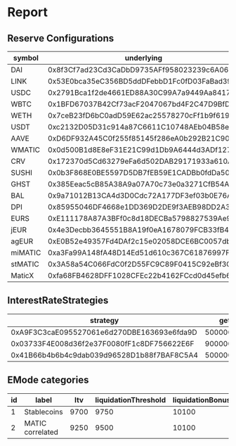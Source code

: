 # Report

## Reserve Configurations

| symbol | underlying | aToken | stableDebtToken | variableDebtToken | decimals | ltv | liquidationThreshold | liquidationBonus | liquidationProtocolFee | reserveFactor | usageAsCollateralEnabled | borrowingEnabled | stableBorrowRateEnabled | supplyCap | borrowCap | debtCeiling | eModeCategory | interestRateStrategy | isActive | isFrozen | isSiloed | isBorrowableInIsolation | isFlashloanable | aTokenImpl | sTokenImpl | vTokenImpl |
|---|---|---|---|---|---|---|---|---|---|---|---|---|---|---|---|---|---|---|---|---|---|---|---|---|---|---|
| DAI | 0x8f3Cf7ad23Cd3CaDbD9735AFf958023239c6A063 | 0x82E64f49Ed5EC1bC6e43DAD4FC8Af9bb3A2312EE | 0xd94112B5B62d53C9402e7A60289c6810dEF1dC9B | 0x8619d80FB0141ba7F184CbF22fd724116D9f7ffC | 18 | 7500 | 8000 | 10500 | 1000 | 1000 | true | true | true | 2000000000 | 3860000 | 0 | 1 | 0xA9F3C3caE095527061e6d270DBE163693e6fda9D | true | false | false | true | false | 0xa5ba6E5EC19a1Bf23C857991c857dB62b2Aa187B | 0x52A1CeB68Ee6b7B5D13E0376A1E0E4423A8cE26e | 0x81387c40EB75acB02757C1Ae55D5936E78c9dEd3 |
| LINK | 0x53E0bca35eC356BD5ddDFebbD1Fc0fD03FaBad39 | 0x191c10Aa4AF7C30e871E70C95dB0E4eb77237530 | 0x89D976629b7055ff1ca02b927BA3e020F22A44e4 | 0x953A573793604aF8d41F306FEb8274190dB4aE0e | 18 | 5000 | 6500 | 10750 | 1000 | 2000 | true | true | false | 297640 | 51029 | 0 | 0 | 0x03733F4E008d36f2e37F0080fF1c8DF756622E6F | true | false | false | false | false | 0xa5ba6E5EC19a1Bf23C857991c857dB62b2Aa187B | 0x52A1CeB68Ee6b7B5D13E0376A1E0E4423A8cE26e | 0x81387c40EB75acB02757C1Ae55D5936E78c9dEd3 |
| USDC | 0x2791Bca1f2de4661ED88A30C99A7a9449Aa84174 | 0x625E7708f30cA75bfd92586e17077590C60eb4cD | 0x307ffe186F84a3bc2613D1eA417A5737D69A7007 | 0xFCCf3cAbbe80101232d343252614b6A3eE81C989 | 6 | 8250 | 8500 | 10400 | 1000 | 1000 | true | true | true | 2000000000 | 30680000 | 0 | 1 | 0x41B66b4b6b4c9dab039d96528D1b88f7BAF8C5A4 | true | false | false | true | false | 0xa5ba6E5EC19a1Bf23C857991c857dB62b2Aa187B | 0x52A1CeB68Ee6b7B5D13E0376A1E0E4423A8cE26e | 0x81387c40EB75acB02757C1Ae55D5936E78c9dEd3 |
| WBTC | 0x1BFD67037B42Cf73acF2047067bd4F2C47D9BfD6 | 0x078f358208685046a11C85e8ad32895DED33A249 | 0x633b207Dd676331c413D4C013a6294B0FE47cD0e | 0x92b42c66840C7AD907b4BF74879FF3eF7c529473 | 8 | 7000 | 7500 | 10650 | 1000 | 2000 | true | true | false | 1548 | 155 | 0 | 0 | 0x03733F4E008d36f2e37F0080fF1c8DF756622E6F | true | false | false | false | false | 0xa5ba6E5EC19a1Bf23C857991c857dB62b2Aa187B | 0x52A1CeB68Ee6b7B5D13E0376A1E0E4423A8cE26e | 0x81387c40EB75acB02757C1Ae55D5936E78c9dEd3 |
| WETH | 0x7ceB23fD6bC0adD59E62ac25578270cFf1b9f619 | 0xe50fA9b3c56FfB159cB0FCA61F5c9D750e8128c8 | 0xD8Ad37849950903571df17049516a5CD4cbE55F6 | 0x0c84331e39d6658Cd6e6b9ba04736cC4c4734351 | 18 | 8000 | 8250 | 10500 | 1000 | 1000 | true | true | false | 26900 | 2690 | 0 | 0 | 0x03733F4E008d36f2e37F0080fF1c8DF756622E6F | true | false | false | false | false | 0xa5ba6E5EC19a1Bf23C857991c857dB62b2Aa187B | 0x52A1CeB68Ee6b7B5D13E0376A1E0E4423A8cE26e | 0x81387c40EB75acB02757C1Ae55D5936E78c9dEd3 |
| USDT | 0xc2132D05D31c914a87C6611C10748AEb04B58e8F | 0x6ab707Aca953eDAeFBc4fD23bA73294241490620 | 0x70eFfc565DB6EEf7B927610155602d31b670e802 | 0xfb00AC187a8Eb5AFAE4eACE434F493Eb62672df7 | 6 | 7500 | 8000 | 10500 | 1000 | 1000 | true | true | true | 2000000000 | 5060000 | 500000000 | 1 | 0x41B66b4b6b4c9dab039d96528D1b88f7BAF8C5A4 | true | false | false | true | false | 0xa5ba6E5EC19a1Bf23C857991c857dB62b2Aa187B | 0x52A1CeB68Ee6b7B5D13E0376A1E0E4423A8cE26e | 0x81387c40EB75acB02757C1Ae55D5936E78c9dEd3 |
| AAVE | 0xD6DF932A45C0f255f85145f286eA0b292B21C90B | 0xf329e36C7bF6E5E86ce2150875a84Ce77f477375 | 0xfAeF6A702D15428E588d4C0614AEFb4348D83D48 | 0xE80761Ea617F66F96274eA5e8c37f03960ecC679 | 18 | 6000 | 7000 | 10750 | 1000 | 0 | true | false | false | 36820 | 0 | 0 | 0 | 0x03733F4E008d36f2e37F0080fF1c8DF756622E6F | true | false | false | false | false | 0xa5ba6E5EC19a1Bf23C857991c857dB62b2Aa187B | 0x52A1CeB68Ee6b7B5D13E0376A1E0E4423A8cE26e | 0x81387c40EB75acB02757C1Ae55D5936E78c9dEd3 |
| WMATIC | 0x0d500B1d8E8eF31E21C99d1Db9A6444d3ADf1270 | 0x6d80113e533a2C0fe82EaBD35f1875DcEA89Ea97 | 0xF15F26710c827DDe8ACBA678682F3Ce24f2Fb56E | 0x4a1c3aD6Ed28a636ee1751C69071f6be75DEb8B8 | 18 | 6500 | 7000 | 11000 | 1000 | 2000 | true | true | false | 32880000 | 9225000 | 0 | 2 | 0x03733F4E008d36f2e37F0080fF1c8DF756622E6F | true | false | false | false | false | 0xa5ba6E5EC19a1Bf23C857991c857dB62b2Aa187B | 0x52A1CeB68Ee6b7B5D13E0376A1E0E4423A8cE26e | 0x81387c40EB75acB02757C1Ae55D5936E78c9dEd3 |
| CRV | 0x172370d5Cd63279eFa6d502DAB29171933a610AF | 0x513c7E3a9c69cA3e22550eF58AC1C0088e918FFf | 0x08Cb71192985E936C7Cd166A8b268035e400c3c3 | 0x77CA01483f379E58174739308945f044e1a764dc | 18 | 7500 | 8000 | 10500 | 1000 | 1000 | true | true | false | 937700 | 303150 | 0 | 0 | 0x03733F4E008d36f2e37F0080fF1c8DF756622E6F | true | false | false | false | false | 0xa5ba6E5EC19a1Bf23C857991c857dB62b2Aa187B | 0x52A1CeB68Ee6b7B5D13E0376A1E0E4423A8cE26e | 0x81387c40EB75acB02757C1Ae55D5936E78c9dEd3 |
| SUSHI | 0x0b3F868E0BE5597D5DB7fEB59E1CADBb0fdDa50a | 0xc45A479877e1e9Dfe9FcD4056c699575a1045dAA | 0x78246294a4c6fBf614Ed73CcC9F8b875ca8eE841 | 0x34e2eD44EF7466D5f9E0b782B5c08b57475e7907 | 18 | 2000 | 4500 | 11000 | 1000 | 2000 | true | true | false | 299320 | 102484 | 0 | 0 | 0x03733F4E008d36f2e37F0080fF1c8DF756622E6F | true | false | false | false | false | 0xa5ba6E5EC19a1Bf23C857991c857dB62b2Aa187B | 0x52A1CeB68Ee6b7B5D13E0376A1E0E4423A8cE26e | 0x81387c40EB75acB02757C1Ae55D5936E78c9dEd3 |
| GHST | 0x385Eeac5cB85A38A9a07A70c73e0a3271CfB54A7 | 0x8Eb270e296023E9D92081fdF967dDd7878724424 | 0x3EF10DFf4928279c004308EbADc4Db8B7620d6fc | 0xCE186F6Cccb0c955445bb9d10C59caE488Fea559 | 18 | 2500 | 4500 | 11500 | 1000 | 2000 | true | true | false | 5876000 | 904000 | 0 | 0 | 0x03733F4E008d36f2e37F0080fF1c8DF756622E6F | true | false | false | false | false | 0xa5ba6E5EC19a1Bf23C857991c857dB62b2Aa187B | 0x52A1CeB68Ee6b7B5D13E0376A1E0E4423A8cE26e | 0x81387c40EB75acB02757C1Ae55D5936E78c9dEd3 |
| BAL | 0x9a71012B13CA4d3D0Cdc72A177DF3ef03b0E76A3 | 0x8ffDf2DE812095b1D19CB146E4c004587C0A0692 | 0xa5e408678469d23efDB7694b1B0A85BB0669e8bd | 0xA8669021776Bc142DfcA87c21b4A52595bCbB40a | 18 | 2000 | 4500 | 11000 | 1000 | 2000 | true | true | false | 284600 | 96798 | 0 | 0 | 0x03733F4E008d36f2e37F0080fF1c8DF756622E6F | true | false | false | false | false | 0xa5ba6E5EC19a1Bf23C857991c857dB62b2Aa187B | 0x52A1CeB68Ee6b7B5D13E0376A1E0E4423A8cE26e | 0x81387c40EB75acB02757C1Ae55D5936E78c9dEd3 |
| DPI | 0x85955046DF4668e1DD369D2DE9f3AEB98DD2A369 | 0x724dc807b04555b71ed48a6896b6F41593b8C637 | 0xDC1fad70953Bb3918592b6fCc374fe05F5811B6a | 0xf611aEb5013fD2c0511c9CD55c7dc5C1140741A6 | 18 | 2000 | 4500 | 11000 | 1000 | 2000 | true | true | false | 1417 | 218 | 0 | 0 | 0x03733F4E008d36f2e37F0080fF1c8DF756622E6F | true | false | false | false | false | 0xa5ba6E5EC19a1Bf23C857991c857dB62b2Aa187B | 0x52A1CeB68Ee6b7B5D13E0376A1E0E4423A8cE26e | 0x81387c40EB75acB02757C1Ae55D5936E78c9dEd3 |
| EURS | 0xE111178A87A3BFf0c8d18DECBa5798827539Ae99 | 0x38d693cE1dF5AaDF7bC62595A37D667aD57922e5 | 0x8a9FdE6925a839F6B1932d16B36aC026F8d3FbdB | 0x5D557B07776D12967914379C71a1310e917C7555 | 2 | 6500 | 7000 | 10750 | 1000 | 1000 | true | true | true | 2000000000 | 728520 | 500000000 | 1 | 0x41B66b4b6b4c9dab039d96528D1b88f7BAF8C5A4 | true | false | false | false | false | 0xa5ba6E5EC19a1Bf23C857991c857dB62b2Aa187B | 0x52A1CeB68Ee6b7B5D13E0376A1E0E4423A8cE26e | 0x81387c40EB75acB02757C1Ae55D5936E78c9dEd3 |
| jEUR | 0x4e3Decbb3645551B8A19f0eA1678079FCB33fB4c | 0x6533afac2E7BCCB20dca161449A13A32D391fb00 | 0x6B4b37618D85Db2a7b469983C888040F7F05Ea3D | 0x44705f578135cC5d703b4c9c122528C73Eb87145 | 18 | 0 | 0 | 0 | 1000 | 2000 | false | true | false | 0 | 0 | 0 | 1 | 0x41B66b4b6b4c9dab039d96528D1b88f7BAF8C5A4 | true | false | false | false | false | 0xa5ba6E5EC19a1Bf23C857991c857dB62b2Aa187B | 0x52A1CeB68Ee6b7B5D13E0376A1E0E4423A8cE26e | 0x81387c40EB75acB02757C1Ae55D5936E78c9dEd3 |
| agEUR | 0xE0B52e49357Fd4DAf2c15e02058DCE6BC0057db4 | 0x8437d7C167dFB82ED4Cb79CD44B7a32A1dd95c77 | 0x40B4BAEcc69B882e8804f9286b12228C27F8c9BF | 0x3ca5FA07689F266e907439aFd1fBB59c44fe12f6 | 18 | 0 | 0 | 0 | 1000 | 2000 | false | true | false | 0 | 0 | 0 | 1 | 0x41B66b4b6b4c9dab039d96528D1b88f7BAF8C5A4 | true | false | false | false | false | 0xa5ba6E5EC19a1Bf23C857991c857dB62b2Aa187B | 0x52A1CeB68Ee6b7B5D13E0376A1E0E4423A8cE26e | 0x81387c40EB75acB02757C1Ae55D5936E78c9dEd3 |
| miMATIC | 0xa3Fa99A148fA48D14Ed51d610c367C61876997F1 | 0xeBe517846d0F36eCEd99C735cbF6131e1fEB775D | 0x687871030477bf974725232F764aa04318A8b9c8 | 0x18248226C16BF76c032817854E7C83a2113B4f06 | 18 | 7500 | 8000 | 10500 | 1000 | 1000 | true | true | false | 100000000 | 359980 | 200000000 | 1 | 0x41B66b4b6b4c9dab039d96528D1b88f7BAF8C5A4 | true | false | false | false | false | 0xa5ba6E5EC19a1Bf23C857991c857dB62b2Aa187B | 0x52A1CeB68Ee6b7B5D13E0376A1E0E4423A8cE26e | 0x81387c40EB75acB02757C1Ae55D5936E78c9dEd3 |
| stMATIC | 0x3A58a54C066FdC0f2D55FC9C89F0415C92eBf3C4 | 0xEA1132120ddcDDA2F119e99Fa7A27a0d036F7Ac9 | 0x1fFD28689DA7d0148ff0fCB669e9f9f0Fc13a219 | 0x6b030Ff3FB9956B1B69f475B77aE0d3Cf2CC5aFa | 18 | 5000 | 6500 | 11000 | 2000 | 2000 | true | false | false | 7500000 | 0 | 0 | 2 | 0x03733F4E008d36f2e37F0080fF1c8DF756622E6F | true | false | false | false | false | 0xa5ba6E5EC19a1Bf23C857991c857dB62b2Aa187B | 0x52A1CeB68Ee6b7B5D13E0376A1E0E4423A8cE26e | 0x81387c40EB75acB02757C1Ae55D5936E78c9dEd3 |
| MaticX | 0xfa68FB4628DFF1028CFEc22b4162FCcd0d45efb6 | 0x80cA0d8C38d2e2BcbaB66aA1648Bd1C7160500FE | 0x62fC96b27a510cF4977B59FF952Dc32378Cc221d | 0xB5b46F918C2923fC7f26DB76e8a6A6e9C4347Cf9 | 18 | 5000 | 6500 | 11000 | 2000 | 2000 | true | false | false | 6000000 | 0 | 0 | 2 | 0x03733F4E008d36f2e37F0080fF1c8DF756622E6F | true | false | false | false | false | 0xa5ba6E5EC19a1Bf23C857991c857dB62b2Aa187B | 0x52A1CeB68Ee6b7B5D13E0376A1E0E4423A8cE26e | 0x81387c40EB75acB02757C1Ae55D5936E78c9dEd3 |


## InterestRateStrategies

| strategy | getBaseStableBorrowRate | getStableRateSlope1 | getStableRateSlope2 | optimalStableToTotal | maxStabletoTotalExcess | getBaseVariableBorrowRate | getVariableRateSlope1 | getVariableRateSlope2 | optimalUsageRatio | maxExcessUsageRatio |
|---|---|---|---|---|---|---|---|---|---|---|
| 0xA9F3C3caE095527061e6d270DBE163693e6fda9D | 50000000000000000000000000 | 5000000000000000000000000 | 750000000000000000000000000 | 200000000000000000000000000 | 800000000000000000000000000 | 0 | 40000000000000000000000000 | 750000000000000000000000000 | 800000000000000000000000000 | 200000000000000000000000000 |
| 0x03733F4E008d36f2e37F0080fF1c8DF756622E6F | 90000000000000000000000000 | 0 | 0 | 200000000000000000000000000 | 800000000000000000000000000 | 0 | 70000000000000000000000000 | 3000000000000000000000000000 | 450000000000000000000000000 | 550000000000000000000000000 |
| 0x41B66b4b6b4c9dab039d96528D1b88f7BAF8C5A4 | 50000000000000000000000000 | 5000000000000000000000000 | 600000000000000000000000000 | 200000000000000000000000000 | 800000000000000000000000000 | 0 | 40000000000000000000000000 | 600000000000000000000000000 | 900000000000000000000000000 | 100000000000000000000000000 |


## EMode categories


| id | label | ltv | liquidationThreshold | liquidationBonus | priceSource |
|---|---|---|---|---|---|
| 1 | Stablecoins | 9700 | 9750 | 10100 | 0x0000000000000000000000000000000000000000 |
| 2 | MATIC correlated | 9250 | 9500 | 10100 | 0x0000000000000000000000000000000000000000 |


